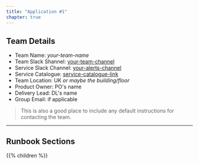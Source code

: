 ```yaml
---
title: "Application #1"
chapter: true
---
```


## Team Details

- Team Name: *your-team-name*
- Team Slack Shannel: [your-team-channel](https://link.to.team.slack.channel/)
- Service Slack Channel: [your-alerts-channel](https://link.to.service.slack.channel/)
- Service Catalogue: [service-catalogue-link](https://link.to.service.on.catalogue)
- Team Location: UK _or maybe the building/floor_
- Product Owner: PO's name
- Delivery Lead: DL's name
- Group Email: if applicable

> This is also a good place to include any default instructions for contacting the team.

---

## Runbook Sections

{{% children %}}
